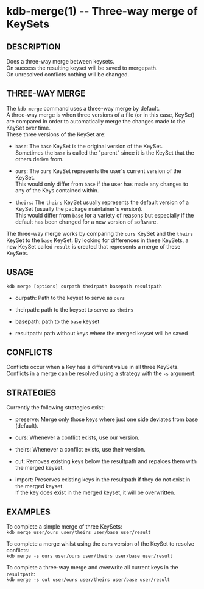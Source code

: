 kdb-merge(1) -- Three-way merge of KeySets
==========================================
## DESCRIPTION

Does a three-way merge between keysets.  
On success the resulting keyset will be saved to mergepath.  
On unresolved conflicts nothing will be changed.  

## THREE-WAY MERGE

The `kdb merge` command uses a three-way merge by default.  
A three-way merge is when three versions of a file (or in this case, KeySet) are compared in order to automatically merge the changes made to the KeySet over time.  
These three versions of the KeySet are:  

* `base`:
  The `base` KeySet is the original version of the KeySet.  
  Sometimes the `base` is called the "parent" since it is the KeySet that the others derive from.

* `ours`:
  The `ours` KeySet represents the user's current version of the KeySet.  
  This would only differ from `base` if the user has made any changes to any of the Keys contained within.  

* `theirs`:
  The `theirs` KeySet usually represents the default version of a KeySet (usually the package maintainer's version).  
  This would differ from `base` for a variety of reasons but especially if the default has been changed for a new version of software.  

The three-way merge works by comparing the `ours` KeySet and the `theirs` KeySet to the `base` KeySet. By looking for differences  in these KeySets, a new KeySet called `result` is created that represents a merge of these KeySets.  

## USAGE

`kdb merge [options] ourpath theirpath basepath resultpath`  

* ourpath:
  Path to the keyset to serve as `ours`  

* theirpath:
  path to the keyset to serve as `theirs`  

* basepath:
  path to the `base` keyset  

* resultpath:
  path without keys where the merged keyset will be saved    

## CONFLICTS

Conflicts occur when a Key has a different value in all three KeySets.  
Conflicts in a merge can be resolved using a [strategy](#STRATEGIES) with the `-s` argument.  

## STRATEGIES

Currently the following strategies exist:  

 * preserve:
   Merge only those keys where just one side deviates from base (default).  

 * ours:
   Whenever a conflict exists, use our version.  

 * theirs:
   Whenever a conflict exists, use their version.  
    
 * cut:
   Removes existing keys below the resultpath and repalces them with the merged keyset.  

 * import:
   Preserves existing keys in the resultpath if they do not exist in the merged keyset.  
   If the key does exist in the merged keyset, it will be overwritten.   

## EXAMPLES

To complete a simple merge of three KeySets:  
    `kdb merge user/ours user/theirs user/base user/result`  

To complete a merge whilst using the `ours` version of the KeySet to resolve conflicts:  
    `kdb merge -s ours user/ours user/theirs user/base user/result`  

To complete a three-way merge and overwrite all current keys in the `resultpath`:  
    `kdb merge -s cut user/ours user/theirs user/base user/result`  

